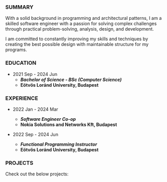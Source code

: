 ### SUMMARY

With a solid background in programming and architectural patterns, I am a skilled software engineer with a passion for solving complex challenges through practical problem-solving, analysis, design, and development. 

I am committed to constantly improving my skills and techniques by creating the best possible design with maintainable structure for my programs.

### EDUCATION

- 2021 Sep - 2024 Jun
  - _**Bachelor of Science - BSc (Computer Science)**_
  - **Eötvös Loránd University, Budapest**

### EXPERIENCE

- 2022 Jan - 2024 Mar
  - _**Software Engineer Co-op**_
  - **Nokia Solutions and Networks Kft, Budapest**

- 2022 Sep - 2024 Jun
  - _**Functional Programming Instructor**_
  - **Eötvös Loránd University, Budapest**

### PROJECTS

Check out the below projects:
